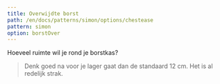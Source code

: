 ```yaml
---
title: Overwijdte borst
path: /en/docs/patterns/simon/options/chestease
pattern: simon
option: borstOver
---
```


Hoeveel ruimte wil je rond je borstkas?

> Denk goed na voor je lager gaat dan de standaard 12 cm. Het is al redelijk strak.